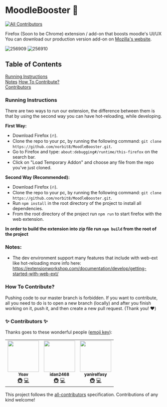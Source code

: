 # MoodleBooster 🚀
<!-- ALL-CONTRIBUTORS-BADGE:START - Do not remove or modify this section -->
[![All Contributors](https://img.shields.io/badge/all_contributors-3-orange.svg?style=flat-square)](#contributors-)
<!-- ALL-CONTRIBUTORS-BADGE:END -->
Firefox (Soon to be Chrome) extension / add-on that boosts moodle's UI/UX
You can download our production version add-on on [Mozilla's website](https://addons.mozilla.org/en-US/firefox/addon/moodlebooster/).

![256909](https://user-images.githubusercontent.com/18491183/121560059-d5851e00-ca1f-11eb-9b50-452cbd2630ab.png)
![256910](https://user-images.githubusercontent.com/18491183/121560114-e2097680-ca1f-11eb-8049-bc2e66ebd850.png)

## Table of Contents  
[Running Instructions](#instructions)  
[Notes](#Notes)
[How To Contribute?](#howtocontribute)  
[Contributors](#Contributors)  

<a name="instructions"/>

### Running Instructions
There are two ways to run our extension, the difference between them is that by using the second way you can have hot-reloading, while developing.

**First Way:**
- Download Firefox (🔥).
- Clone the repo to your pc, by running the following command: `git clone https://github.com/norbit8/MoodleBooster.git`.
- Go to Firefox and type: `about:debugging#/runtime/this-firefox` on the search bar.
- Click on "Load Temporary Addon" and choose any file from the repo you've just cloned.

**Second Way (Recommended):**
- Download Firefox (🔥).
- Clone the repo to your pc, by running the following command: `git clone https://github.com/norbit8/MoodleBooster.git`.
- Run `npm install` in the root directory of the project to install all dependencies.
- From the root directory of the project run `npm run` to start firefox with the web extension.

**In order to build the extension into zip file run `npm build` from the root of the project**

<a name="Notes"/>

### Notes: 
- The dev environment support many features that include with web-ext like hot-reloading
more info here: https://extensionworkshop.com/documentation/develop/getting-started-with-web-ext/

<a name="howtocontribute"/>

### How To Contribute?

Pushing code to our master branch is forbidden.
If you want to contribute, all you need to do is to open a new branch (locally) and after you finish working on it,
push it, and then create a new pull request.
(Thank you! ❤️)


<a name="Contributors"/>

### ✨ Contributors ✨

Thanks goes to these wonderful people ([emoji key](https://allcontributors.org/docs/en/emoji-key)):

<!-- ALL-CONTRIBUTORS-LIST:START - Do not remove or modify this section -->
<!-- prettier-ignore-start -->
<!-- markdownlint-disable -->
<table>
  <tr>
    <td align="center"><a href="https://github.com/norbit8"><img src="https://avatars.githubusercontent.com/u/18491183?v=4?s=100" width="100px;" alt=""/><br /><sub><b>Yoav</b></sub></a><br /><a href="#infra-norbit8" title="Infrastructure (Hosting, Build-Tools, etc)">🚇</a> <a href="https://github.com/norbit8/MoodleBooster/commits?author=norbit8" title="Code">💻</a></td>
    <td align="center"><a href="https://github.com/idan2468"><img src="https://avatars.githubusercontent.com/u/44695990?v=4?s=100" width="100px;" alt=""/><br /><sub><b>idan2468</b></sub></a><br /><a href="#infra-idan2468" title="Infrastructure (Hosting, Build-Tools, etc)">🚇</a> <a href="https://github.com/norbit8/MoodleBooster/commits?author=idan2468" title="Code">💻</a></td>
    <td align="center"><a href="https://github.com/yanirelfasy"><img src="https://avatars.githubusercontent.com/u/24404481?v=4?s=100" width="100px;" alt=""/><br /><sub><b>yanirelfasy</b></sub></a><br /><a href="#infra-yanirelfasy" title="Infrastructure (Hosting, Build-Tools, etc)">🚇</a> <a href="https://github.com/norbit8/MoodleBooster/commits?author=yanirelfasy" title="Code">💻</a></td>
  </tr>
</table>

<!-- markdownlint-restore -->
<!-- prettier-ignore-end -->

<!-- ALL-CONTRIBUTORS-LIST:END -->

This project follows the [all-contributors](https://github.com/all-contributors/all-contributors) specification. Contributions of any kind welcome!
